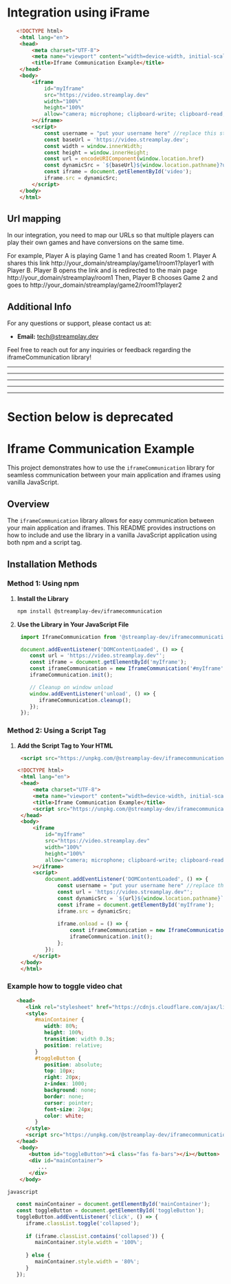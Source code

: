# Integration using iFrame 

```html
   <!DOCTYPE html>
    <html lang="en">
    <head>
        <meta charset="UTF-8">
        <meta name="viewport" content="width=device-width, initial-scale=1.0">
        <title>Iframe Communication Example</title>
    </head>
    <body>
        <iframe
            id="myIframe"
            src="https://video.streamplay.dev"
            width="100%"
            height="100%"
            allow="camera; microphone; clipboard-write; clipboard-read; compute-pressure; geolocation; display-capture"
        ></iframe>
        <script>
            const username = "put your username here" //replace this string with your username
            const baseUrl = 'https://video.streamplay.dev';
            const width = window.innerWidth;
            const height = window.innerHeight;
            const url = encodeURIComponent(window.location.href)
            const dynamicSrc = `${baseUrl}${window.location.pathname}?username=${encodeURIComponent(username)}&width=${width}&height=${height}&url=${url}`;
            const iframe = document.getElementById('video');
            iframe.src = dynamicSrc;
        </script>
    </body>
    </html>
   ```

## Url mapping
In our integration, you need to map our URLs so that multiple players can play their own games and have conversions on the same time.

For example, Player A is playing Game 1 and has created Room 1. Player A shares this link http://your_domain/streamplay/game1/room1?player1 with Player B. Player B opens the link and is redirected to the main page http://your_domain/streamplay/room1 Then, Player B chooses Game 2 and goes to http://your_domain/streamplay/game2/room1?player2

## Additional Info

For any questions or support, please contact us at:

- **Email:** tech@streamplay.dev

Feel free to reach out for any inquiries or feedback regarding the iframeCommunication library!
***
***
***
***
***

# Section below is deprecated

# Iframe Communication Example

This project demonstrates how to use the `iframeCommunication` library for seamless communication between your main application and iframes using vanilla JavaScript.

## Overview

The `iframeCommunication` library allows for easy communication between your main application and iframes. This README provides instructions on how to include and use the library in a vanilla JavaScript application using both npm and a script tag.

## Installation Methods

### Method 1: Using npm

1. **Install the Library**

   ```bash
   npm install @streamplay-dev/iframecommunication
   ```
   
2. **Use the Library in Your JavaScript File**   
   
   ```javascript
    import IframeCommunication from '@streamplay-dev/iframecommunication';

    document.addEventListener('DOMContentLoaded', () => {
       const url = 'https://video.streamplay.dev"';
       const iframe = document.getElementById('myIframe');
       const iframeCommunication = new IframeCommunication('#myIframe', `${url}${window.location.pathname}`, username);
       iframeCommunication.init();

       // Cleanup on window unload
       window.addEventListener('unload', () => {
          iframeCommunication.cleanup();
       });
    });
   ```

### Method 2: Using a Script Tag

1. **Add the Script Tag to Your HTML**
   ```html
    <script src="https://unpkg.com/@streamplay-dev/iframecommunication@0.9.0/dist/iframeCommunication.min.js"></script>
   ```
   
   ```html
   <!DOCTYPE html>
    <html lang="en">
    <head>
        <meta charset="UTF-8">
        <meta name="viewport" content="width=device-width, initial-scale=1.0">
        <title>Iframe Communication Example</title>
        <script src="https://unpkg.com/@streamplay-dev/iframecommunication@0.9.0/dist/iframeCommunication.min.js"></script>
    </head>
    <body>
        <iframe
            id="myIframe"
            src="https://video.streamplay.dev"
            width="100%"
            height="100%"
            allow="camera; microphone; clipboard-write; clipboard-read; compute-pressure; geolocation"
        ></iframe>
        <script>
            document.addEventListener('DOMContentLoaded', () => {
                const username = "put your username here" //replace this string with your username
                const url = 'https://video.streamplay.dev"';
                const dynamicSrc = `${url}${window.location.pathname}`;
                const iframe = document.getElementById('myIframe');
                iframe.src = dynamicSrc;
    
                iframe.onload = () => {
                    const iframeCommunication = new IframeCommunication('#myIframe', dynamicSrc, username);
                    iframeCommunication.init();
                };
            });
        </script>
    </body>
    </html>
   ```
   
### Example how to toggle video chat
```html
   <head>
      <link rel="stylesheet" href="https://cdnjs.cloudflare.com/ajax/libs/font-awesome/6.0.0-beta3/css/all.min.css">
      <style>
         #mainContainer {
            width: 80%;
            height: 100%;
            transition: width 0.3s;
            position: relative;
         }
         #toggleButton {
            position: absolute;
            top: 10px;
            right: 20px;
            z-index: 1000;
            background: none;
            border: none;
            cursor: pointer;
            font-size: 24px;
            color: white;
         }
      </style>
      <script src="https://unpkg.com/@streamplay-dev/iframecommunication@0.9.0/dist/iframeCommunication.min.js"></script>
   </head>
    <body>
       <button id="toggleButton"><i class="fas fa-bars"></i></button>
       <div id="mainContainer">
          ...
       </div>
    </body>
```
`javascript`

```javascript
   const mainContainer = document.getElementById('mainContainer');
   const toggleButton = document.getElementById('toggleButton');
   toggleButton.addEventListener('click', () => {
      iframe.classList.toggle('collapsed');
   
      if (iframe.classList.contains('collapsed')) {
         mainContainer.style.width = '100%';
   
      } else {
         mainContainer.style.width = '80%';
      }
   });
```
   
